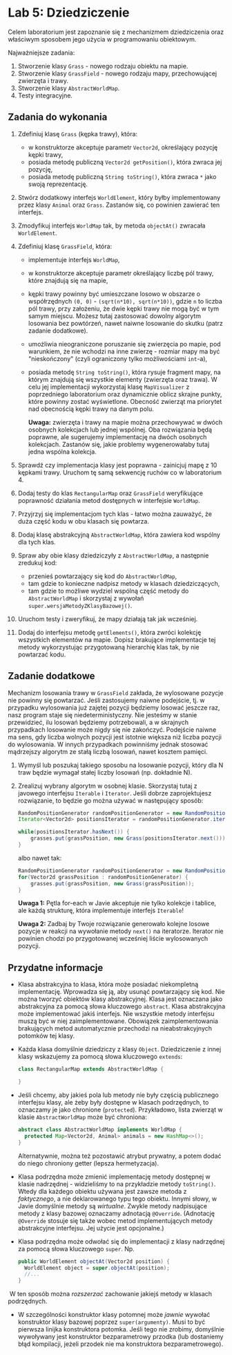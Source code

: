 # Lab 5: Dziedziczenie

Celem laboratorium jest zapoznanie się z mechanizmem dziedziczenia oraz właściwym sposobem jego użycia w programowaniu
obiektowym.

Najważniejsze zadania:

1. Stworzenie klasy `Grass` - nowego rodzaju obiektu na mapie.
2. Stworzenie klasy `GrassField` - nowego rodzaju mapy, przechowującej zwierzęta i trawy.
3. Stworzenie klasy `AbstractWorldMap`.
4. Testy integracyjne.

## Zadania do wykonania


1. Zdefiniuj klasę `Grass` (kępka trawy), która:
    * w konstruktorze akceptuje parametr `Vector2d`, określający pozycję kępki trawy,
    * posiada metodę publiczną `Vector2d getPosition()`, która zwraca jej pozycję,
    * posiada metodę publiczną `String toString()`, która zwraca `*` jako swoją reprezentację.

2. Stwórz dodatkowy interfejs `WorldElement`, który byłby implementowany przez klasy `Animal` oraz `Grass`. Zastanów się, co powinien zawierać ten interfejs.

3. Zmodyfikuj interfejs `WorldMap` tak, by metoda `objectAt()` zwracała `WorldElement`. 

4. Zdefiniuj klasę `GrassField`, która:
   * implementuje interfejs `WorldMap`,
   * w konstruktorze akceptuje parametr określający liczbę pól trawy, które znajdują się na mapie,
   * kępki trawy powinny być umieszczane losowo w obszarze o współrzędnych `(0, 0)` - `(sqrt(n*10), sqrt(n*10))`, 
     gdzie `n` to liczba pól trawy, przy założeniu, że dwie kępki trawy nie mogą być w tym samym miejscu. Możesz tutaj zastosować dowolny algorytm losowania bez powtórzeń, nawet naiwne losowanie do skutku (patrz zadanie dodatkowe).
   * umożliwia nieograniczone poruszanie się zwierzęcia po mapie, pod warunkiem, że nie wchodzi na inne zwierzę - rozmiar mapy ma być
     "nieskończony" (czyli ograniczony tylko możliwościami `int`-a),
   * posiada metodę `String toString()`, która rysuje fragment mapy, na którym znajdują się wszystkie elementy (zwierzęta oraz trawa). 
     W celu jej implementacji wykorzystaj klasę `MapVisualizer` z poprzedniego laboratorium oraz
     dynamicznie oblicz skrajne punkty, które powinny zostać wyświetlone. Obecność zwierząt ma priorytet nad obecnością
     kępki trawy na danym polu.

     **Uwaga:** zwierzęta i trawy na mapie można przechowywać w dwóch osobnych kolekcjach lub jednej wspólnej. Oba rozwiązania będą poprawne, ale sugerujemy implementację na dwóch osobnych kolekcjach. Zastanów się, jakie problemy wygenerowałaby tutaj jedna wspólna kolekcja.

5. Sprawdź czy implementacja klasy jest poprawna - zainicjuj mapę z 10 kępkami trawy. Uruchom tę samą sekwencję ruchów co w laboratorium 4.

6. Dodaj testy do klas `RectangularMap` oraz `GrassField` weryfikujące poprawność działania metod dostępnych w interfejsie `WorldMap`.

7. Przyjrzyj się implementacjom tych klas - łatwo można zauważyć, że duża część kodu w obu klasach się powtarza. 

8. Dodaj klasę abstrakcyjną `AbstractWorldMap`, która zawiera kod wspólny dla tych klas.

9. Spraw aby obie klasy dziedziczyły z `AbstractWorldMap`, a następnie zredukuj kod:

   - przenieś powtarzający się kod do `AbstractWorldMap`,
   - tam gdzie to konieczne nadpisz metody w klasach dziedziczących,
   - tam gdzie to możliwe wydziel wspólną część metody do `AbstractWorldMap` i skorzystaj z wywołań `super.wersjaMetodyZKlasyBazowej()`.

10. Uruchom testy i zweryfikuj, że mapy działają tak jak wcześniej.

11. Dodaj do interfejsu metodę `getElements()`, która zwróci kolekcję wszystkich elementów na mapie. Dopisz brakujące implementacje tej metody wykorzystując przygotowaną hierarchię klas tak, by nie powtarzać kodu.

## Zadanie dodatkowe

Mechanizm losowania trawy w `GrassField` zakłada, że wylosowane pozycje nie powinny się powtarzać. Jeśli zastosujemy naiwne podejście, tj. w przypadku wylosowania już zajętej pozycji będziemy losować jeszcze raz, nasz program staje się niedeterministyczny. Nie jesteśmy w stanie przewidzieć, ilu losowań będziemy potrzebowali, a w skrajnych przypadkach losowanie może nigdy się nie zakończyć. Podejście naiwne ma sens, gdy liczba wolnych pozycji jest istotnie większa niż liczba pozycji do wylosowania. W innych przypadkach powinniśmy jednak stosować mądrzejszy algorytm ze stałą liczbą losowań, nawet kosztem pamięci.

1. Wymyśl lub poszukaj takiego sposobu na losowanie pozycji, który dla N traw będzie wymagał stałej liczby losowań (np. dokładnie N).

2. Zrealizuj wybrany algorytm w osobnej klasie. Skorzystaj tutaj z javowego interfejsu `Iterable` i `Iterator`. Jeśli dobrze zaprojektujesz rozwiązanie, to będzie go można używać w następujący sposób:

   ```java
   RandomPositionGenerator randomPositionGenerator = new RandomPositionGenerator(maxWidth, maxHeight, grassCount);
   Iterator<Vector2d> positionsIterator = randomPositionGenerator.iterator();
   
   while(positionsIterator.hasNext()) {
       grasses.put(grassPosition, new Grass(positionsIterator.next()));
   }
   ```

   albo nawet tak:

   ```java
   RandomPositionGenerator randomPositionGenerator = new RandomPositionGenerator(maxWidth, maxHeight, grassCount);
   for(Vector2d grassPosition : randomPositionGenerator) {
       grasses.put(grassPosition, new Grass(grassPosition));
   }
   ```

   **Uwaga 1:** Pętla for-each w Javie akceptuje nie tylko kolekcje i tablice, ale każdą strukturę, która implementuje interfejs `Iterable`!

   **Uwaga 2:** Zadbaj by Twoje rozwiązanie generowało kolejne losowe pozycje w reakcji na wywołanie metody `next()` na iteratorze. Iterator nie powinien chodzi po przygotowanej wcześniej liście wylosowanych pozycji.
   
   

## Przydatne informacje

* Klasa abstrakcyjna to klasa, która może posiadać niekompletną implementację. Wprowadza się ją, aby usunąć powtarzający się
  kod. Nie można tworzyć obiektów klasy abstrakcyjnej. Klasa jest oznaczana jako abstrakcyjna za pomocą słowa kluczowego
  `abstract`. Klasa abstrakcyjna może implementować jakiś interfejs. Nie wszystkie metody interfejsu muszą być w niej
  zaimplementowane. Obowiązek zaimplementowania brakujących metod automatycznie przechodzi na nieabstrakcyjnych potomków tej klasy.
  
* Każda klasa domyślnie dziedziczy z klasy `Object`. Dziedziczenie z innej klasy wskazujemy za pomocą słowa kluczowego
  `extends`:

    ```java
    class RectangularMap extends AbstractWorldMap {
  
    }
    ```

* Jeśli chcemy, aby jakieś pola lub metody nie były częścią publicznego interfejsu klasy, ale żeby były dostępne w
  klasach podrzędnych, to oznaczamy je jako chronione (`protected`). Przykładowo, lista zwierząt w klasie `AbstractWorldMap`
  może być chroniona:

    ```java
    abstract class AbstractWorldMap implements WorldMap {
      protected Map<Vector2d, Animal> animals = new HashMap<>();
    }
    ```

  Alternatywnie, można też pozostawić atrybut prywatny, a potem dodać do niego chroniony getter (lepsza hermetyzacja).
  
* Klasa podrzędna może zmienić implementację metody dostępnej w klasie nadrzędnej - widzieliśmy to na przykładzie metody
  `toString()`. Wtedy dla każdego obiektu używana jest zawsze metoda z *faktycznego*, a nie deklarowanego typu tego
  obiektu. Innymi słowy, w Javie domyślnie metody są *wirtualne*. Zwykle metody nadpisujące metody z klasy bazowej oznaczamy
  adnotacją `@Override`. (Adnotację `@Override` stosuje się także wobec metod implementujących metody abstrakcyjne interfejsu.
  Jej użycie jest opcjonalne.)
  
* Klasa podrzędna może odwołać się do implementacji z klasy nadrzędnej za pomocą słowa kluczowego `super`. Np.

    ```java
    public WorldElement objectAt(Vector2d position) {
      WorldElement object = super.objectAt(position);
      //...
    }
    ```

​		W ten sposób można *rozszerzać* zachowanie jakiejś metody w klasach podrzędnych.

* W szczególności konstruktor klasy potomnej może *jawnie* wywołać konstruktor klasy bazowej poprzez `super(argumenty)`.
  Musi to być pierwsza linijka konstruktora potomka. Jeśli tego nie zrobimy, domyślnie wywoływany jest konstruktor bezparametrowy
  przodka (lub dostaniemy błąd kompilacji, jeżeli przodek nie ma konstruktora bezparametrowego).

